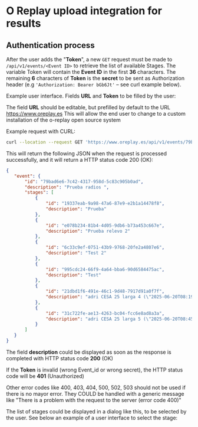 # O Replay upload integration for results

## Authentication process

After the user adds the "**Token**", a new `GET` request must be made to `/api/v1/events/<Event ID>` to retrieve the list of available Stages. The variable Token will contain the **Event ID** in the first **36** characters. The remaining **6** characters of **Token** is the **secret** to be sent as Authorization header (e.g `'Authorization: Bearer bGb6Jt'` – see curl example below).

Example user interface. Fields **URL** and **Token** to be filled by the user:

The field **URL** should be editable, but prefilled by default to the URL https://www.oreplay.es This will allow the end user to change to a custom installation of the o-replay open source system

Example request with CURL:

```bash
curl --location --request GET 'https://www.oreplay.es/api/v1/events/79bad6e6-7c42-4317-958d-5c83c905b0ad?client=sportSoftware' --header 'Authorization: Bearer bGb6Jt'
```

This will return the following JSON when the request is processed successfully, and it will return a HTTP status code 200 (OK):

```json
{
   "event": {
       "id": "79bad6e6-7c42-4317-958d-5c83c905b0ad",
       "description": "Prueba radios ",
       "stages": [
           {
               "id": "19337eab-9a98-47a6-87e9-e2b1a14478f8",
               "description": "Prueba"
           },
           {
               "id": "e078b234-81b4-4d05-9db6-b73a453c667e",
               "description": "Prueba relevo 2"
           },
           {
               "id": "6c33c9ef-0751-43b9-9768-20fe2a4807e6",
               "description": "Test 2"
           },
           {
               "id": "995cdc24-66f9-4a64-bba6-90d6584475ac",
               "description": "Test"
           },
           {
               "id": "21dbd1f6-491e-46c1-9d48-7917d91a0f7f",
               "description": "adri CESA 25 larga 4 (\"2025-06-20T08:19:13.000+00:00\") CAD MAS tiene radios"
           },
           {
               "id": "31c722fe-ae13-4263-bc04-fcc6e8ad8a3a",
               "description": "adri CESA 25 larga 5 (\"2025-06-20T08:45:17.000+00:00\") radios+descarga antes del primer reset"
           }
       ]
   }
}
```

The field **description** could be displayed as soon as the response is completed with HTTP status code **200** (OK)

If the **Token** is invalid (wrong Event_id or wrong secret), the HTTP status code will be **401** (Unauthorized)

Other error codes like 400, 403, 404, 500, 502, 503 should not be used if there is no mayor error.
They COULD be handled with a generic message like "There is a problem with the request to the server (error code 400)"

The list of stages could be displayed in a dialog like this, to be selected by the user.
See below an example of a user interface to select the stage:
